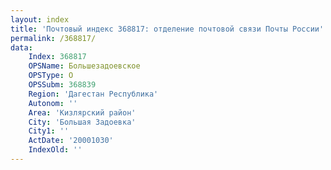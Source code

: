 ```yaml
---
layout: index
title: 'Почтовый индекс 368817: отделение почтовой связи Почты России'
permalink: /368817/
data:
    Index: 368817
    OPSName: Большезадоевское
    OPSType: О
    OPSSubm: 368839
    Region: 'Дагестан Республика'
    Autonom: ''
    Area: 'Кизлярский район'
    City: 'Большая Задоевка'
    City1: ''
    ActDate: '20001030'
    IndexOld: ''
---
```

